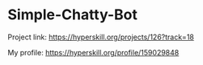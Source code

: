 # Simple-Chatty-Bot

Project link: https://hyperskill.org/projects/126?track=18

My profile: https://hyperskill.org/profile/159029848
